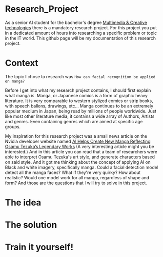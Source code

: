 # Research_Project
As a senior AI student for the bachelor's degree [Multimedia & Creative technologies](https://mct.be/) there is a mandatory research project. For this project you put in a dedicated amount of hours into researching a specific problem or topic in the IT world. This github page will be my documentation of this research project.

# Context
The topic I chose to research was `How can facial recognition be applied on manga?`

Before I get into what my research project contains, I should first explain what manga is. Manga, or Japanese comics is a form of graphic heavy literature. It is very comparable to western stylized comics or strip books, with speech ballons, drawings, etc... Manga continues to be an extremely popular medium in Japan, being read by millions of people worldwide. Just like most other literature media, it contains a wide array of Authors, Artists and genres. Even containing genres which are aimed at specific age groups. 

My inspiration for this research project was a small news article on the Nvidia developer website named [AI Helps Create New Manga Reflecting Osamu Tezuka’s Legendary Works](https://news.developer.nvidia.com/osamu-tezuka-ai-supporterd-manga/) (A very interesting article might you be interested.) And in this article you can read that a team of researchers were able to interpret Osamu Tezuka's art style, and generate characters based on said style. And it got me thinking about  the concept of applying AI on Black and white imagery, specifically manga. Could a facial detection model detect all the manga faces? What if they're very quirky? How about realistic? Would one model work for all manga, regardless of shape and form? And those are the questions that I will try to solve in this project. 
# The idea

# The solution

# Train it yourself!
